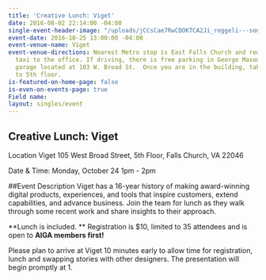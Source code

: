 ```yaml
---
title: 'Creative Lunch: Viget'
date: 2016-08-02 22:14:00 -04:00
single-event-header-image: "/uploads/jCCsCae7RwCDOKTCA2Ji_reggeli---sonka%CC%81s-szendvics.jpg"
event-date: 2016-10-25 13:00:00 -04:00
event-venue-name: Viget
event-venue-directions: Nearest Metro stop is East Falls Church and requires a short
  taxi to the office. If driving, there is free parking in George Mason Square parking
  garage located at 103 W. Broad St.  Once you are in the building, take the elevator
  to 5th floor.
is-featured-on-home-page: false
is-even-on-events-page: true
Field name: 
layout: singles/event
---
```


## Creative Lunch: Viget 

Location
Viget
105 West Broad Street, 5th Floor, 
Falls Church, VA 22046

Date & Time:
Monday, October 24
1pm - 2pm

##Event Description
Viget has a 16-year history of making award-winning digital products, experiences, and tools that inspire customers, extend capabilities, and advance business. Join the team for lunch as they walk through some recent work and share insights to their approach.

**Lunch is included. ** Registration is $10, limited to 35 attendees and is open to **AIGA members first!**

Please plan to arrive at Viget 10 minutes early to allow time for registration, lunch and swapping stories with other designers. The presentation will begin promptly at 1.
